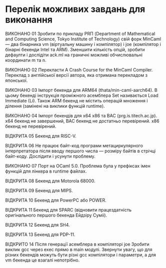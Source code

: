 Перелік можливих завдань для виконання
======================================

ВИКОНАНО 01 Зробити по прикладу PRП (Department of Mathematical
            and Computing Science, Tokyo Institute of Technology)
            свій форк MinCaml — два бінарника vm (віртуальну машину і компілятор)
            і joe (компілятор і бінарні бекенди Intel та ARM).
            Зменшити кількість опцій, зробити дефаулти і
            дослідіти ack.ml на граничні можливі обчислювальні
            координати m та n.

ВИКОНАНО 02 Перекласти
            A Crash Course for the MinCaml Compiler. Переклад
            з англійської версії автора, яка отримана перекладом з японської.

ВИКОНАНО 03 Імпорт бекенда для ARM64 (thata/min-caml-aarch64).
            В цьому бекенді інструкція проміжного асемблера Set
            називається Load Immediate (Li). Також ARM бекенд
            не містить операцій множення і ділення (замінені
            на виклики функцій runtime).

ВИКОНАНО 04 Імпорт бекендів для x64 x86 та BAC (prg.is.titech.ac.jp).
            x64 бекенд не завершений, BAC бекенд не достатньо перевірений.
            x86 бекенд не перевірений.

ВІДКРИТА 05 Бекенд для RISC-V.

ВІДКРИТА 06 Не працює байт-код програми метациркулярного
            інтерпретатора після вводу першого числа — розміру
            байтів в стрічці байт-коду. Дослідити і усунути проблему.

ВИКОНАНО 07 Порт на OCaml 5.0.
            Проблема була у префіксах імен функцій для лінкера в runtime файлах.

ВІДКРИТА 08 Бекенд для Motorola 68000.

ВІДКРИТА 09 Бекенд для MIPS.

ВІДКРИТА 10 Бекенд для PowerPC або POWER.

ВІДКРИТА 11 Бекенд для SPARC (відновити працездатність оригінального
            першого бекенда Ейдзіру Суміі).

ВІДКРИТА 12 Бекенд для SH4.

ВІДКРИТА 13 Бекенд для PDP-11.

ВІДКРИТО 14 Після генерації асемблера в компіляторі joe
            Зробити виклик gcc через exec прямо в main модулі.
            Звернути увагу, що для різних бекендів можуть бути
            різні gcc компілятори і параметри, а для vm бекенда
            це взагалі непотрібно.
